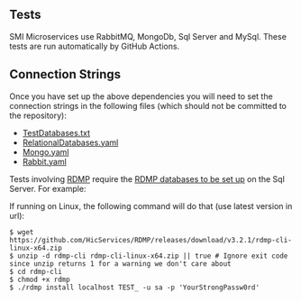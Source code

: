 ## Tests

SMI Microservices use RabbitMQ, MongoDb, Sql Server and MySql. These tests are run automatically by GitHub Actions.

## Connection Strings

Once you have set up the above dependencies you will need to set the connection strings in the following files (which should not be committed to the repository):

- [TestDatabases.txt](./tests/common/Smi.Common.Tests/TestDatabases.txt)
- [RelationalDatabases.yaml](./tests/common/Smi.Common.Tests/RelationalDatabases.yaml)
- [Mongo.yaml](./tests/common/Smi.Common.Tests/Mongo.yaml)
- [Rabbit.yaml](./tests/common/Smi.Common.Tests/Rabbit.yaml)

Tests involving [RDMP](https://github.com/HicServices/RDMP/) require the [RDMP databases to be set up](https://github.com/HicServices/RDMP/blob/develop/Documentation/CodeTutorials/Tests.md#database-tests) on the Sql Server. For example:

If running on Linux, the following command will do that (use latest version in url):

```
$ wget https://github.com/HicServices/RDMP/releases/download/v3.2.1/rdmp-cli-linux-x64.zip
$ unzip -d rdmp-cli rdmp-cli-linux-x64.zip || true # Ignore exit code since unzip returns 1 for a warning we don't care about
$ cd rdmp-cli
$ chmod +x rdmp
$ ./rdmp install localhost TEST_ -u sa -p 'YourStrongPassw0rd'
```

